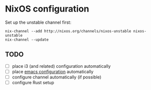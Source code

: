 NixOS configuration
===================

Set up the unstable channel first:

```
nix-channel --add http://nixos.org/channels/nixos-unstable nixos-unstable
nix-channel --update
```

## TODO

* [ ] place i3 (and related) configuration automatically
* [ ] place [emacs configuration](https://github.com/tazjin/emacs.d) automatically
* [ ] configure channel automatically (if possible)
* [ ] configure Rust setup
